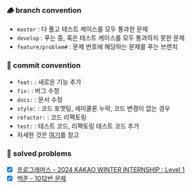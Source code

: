 ### 🪵 branch convention
- `master` : 다 풀고 테스트 케이스를 모두 통과한 문제
- `develop` : 푸는 중, 혹은 테스트 케이스를 모두 통과하지 못한 문제
- `feature/problem#` : 문제 번호에 해당하는 문제를 푸는 브랜치

### 🚀 commit convention
- `feat:` : 새로운 기능 추가
- `fix:` : 버그 수정
- `docs:` : 문서 수정
- `style:` : 코드 포맷팅, 세미콜론 누락, 코드 변경이 없는 경우
- `refactor:` : 코드 리팩토링
- `test:` : 테스트 코드, 리팩토링 테스트 코드 추가
- 자세한 것은 [여기](https://gist.github.com/stephenparish/9941e89d80e2bc58a153)를 참고

### 🤔 solved problems
- [x] [프로그래머스 - 2024 KAKAO WINTER INTERNSHIP : Level 1](https://school.programmers.co.kr/learn/courses/30/lessons/258712)
- [x] [백준 - 1012번 문제](https://www.acmicpc.net/problem/1012)